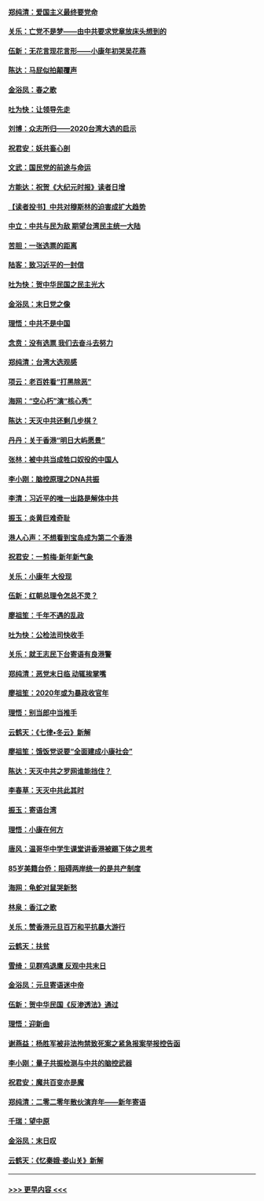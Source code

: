 #### [郑纯清：爱国主义最终要党命](../pages/nsc993/n11802197.md?t=01182001) 
#### [关乐：亡党不是梦——由中共要求党章放床头想到的](../pages/nsc993/n11802156.md?t=01182001) 
#### [伍新：无花言现花言形——小康年初哭吴花燕](../pages/nsc993/n11800044.md?t=01182001) 
#### [陈达：马屁似拍颠覆声](../pages/nsc993/n11800010.md?t=01182001) 
#### [金浴凤：春之歌](../pages/nsc993/n11797687.md?t=01182001) 
#### [吐为快：让领导先走](../pages/nsc993/n11797512.md?t=01182001) 
#### [刘博：众志所归——2020台湾大选的启示](../pages/nsc993/n11796878.md?t=01182001) 
#### [祝君安：妖共畜心剖](../pages/nsc993/n11794273.md?t=01182001) 
#### [文武：国民党的前途与命运](../pages/nsc993/n11794198.md?t=01182001) 
#### [方能达：祝贺《大纪元时报》读者日增](../pages/nsc993/n11793807.md?t=01182001) 
#### [【读者投书】中共对穆斯林的迫害成扩大趋势](../pages/nsc993/n11791371.md?t=01182001) 
#### [中立：中共与民为敌 期望台湾民主统一大陆](../pages/nsc993/n11790392.md?t=01182001) 
#### [苦胆：一张选票的距离](../pages/nsc993/n11788914.md?t=01182001) 
#### [陆客：致习近平的一封信](../pages/nsc993/n11788867.md?t=01182001) 
#### [吐为快：贺中华民国之民主光大](../pages/nsc993/n11788618.md?t=01182001) 
#### [金浴凤：末日党之像](../pages/nsc993/n11787475.md?t=01182001) 
#### [理悟：中共不是中国](../pages/nsc993/n11787463.md?t=01182001) 
#### [念贲：没有选票  我们去奋斗去努力](../pages/nsc993/n11787398.md?t=01182001) 
#### [郑纯清：台湾大选观感](../pages/nsc993/n11786210.md?t=01182001) 
#### [项云：老百姓看“打黑除恶”](../pages/nsc993/n11785398.md?t=01182001) 
#### [海网：“空心朽”演“核心秀”](../pages/nsc993/n11783874.md?t=01182001) 
#### [陈达：天灭中共还剩几步棋？](../pages/nsc993/n11783719.md?t=01182001) 
#### [丹丹：关于香港“明日大屿愿景”](../pages/nsc993/n11783273.md?t=01182001) 
#### [张林：被中共当成牲口奴役的中国人](../pages/nsc993/n11782397.md?t=01182001) 
#### [李小刚：脑控原理之DNA共振](../pages/nsc993/n11780962.md?t=01182001) 
#### [李清：习近平的唯一出路是解体中共](../pages/nsc993/n11780866.md?t=01182001) 
#### [振玉：炎黄巨难奇耻](../pages/nsc993/n11779632.md?t=01182001) 
#### [港人心声：不想看到宝岛成为第二个香港](../pages/nsc993/n11778817.md?t=01182001) 
#### [祝君安：一剪梅‧新年新气象](../pages/nsc993/n11776340.md?t=01182001) 
#### [关乐：小康年 大役现](../pages/nsc993/n11774213.md?t=01182001) 
#### [伍新：红朝总理令怎总不灵？](../pages/nsc993/n11770813.md?t=01182001) 
#### [廖祖笙：千年不遇的乱政](../pages/nsc993/n11770373.md?t=01182001) 
#### [吐为快：公检法司快收手](../pages/nsc993/n11770359.md?t=01182001) 
#### [关乐：就王志民下台寄语有良港警](../pages/nsc993/n11769903.md?t=01182001) 
#### [郑纯清：恶党末日临 动辄挨掌嘴](../pages/nsc993/n11769356.md?t=01182001) 
#### [廖祖笙：2020年或为暴政收官年](../pages/nsc993/n11768216.md?t=01182001) 
#### [理悟：别当郎中当推手](../pages/nsc993/n11768243.md?t=01182001) 
#### [云鹤天：《七律▪冬云》新解](../pages/nsc993/n11768204.md?t=01182001) 
#### [廖祖笙：饿饭党说要“全面建成小康社会”](../pages/nsc993/n11767482.md?t=01182001) 
#### [陈达：天灭中共之罗网谁能挡住？](../pages/nsc993/n11767465.md?t=01182001) 
#### [李春草：天灭中共此其时](../pages/nsc993/n11767452.md?t=01182001) 
#### [振玉：寄语台湾](../pages/nsc993/n11767432.md?t=01182001) 
#### [理悟：小康在何方](../pages/nsc993/n11767394.md?t=01182001) 
#### [唐风：温哥华中学生课堂讲香港被踢下体之思考](../pages/nsc993/n11766848.md?t=01182001) 
#### [85岁美籍台侨：阻碍两岸统一的是共产制度](../pages/nsc993/n11765043.md?t=01182001) 
#### [海网：龟蛇对鼠哭新愁](../pages/nsc993/n11764895.md?t=01182001) 
#### [林泉：香江之歌](../pages/nsc993/n11764415.md?t=01182001) 
#### [关乐：赞香港元旦百万和平抗暴大游行](../pages/nsc993/n11764382.md?t=01182001) 
#### [云鹤天：扶贫](../pages/nsc993/n11764245.md?t=01182001) 
#### [雪绮：见群鸡退鹰  反观中共末日](../pages/nsc993/n11762112.md?t=01182001) 
#### [金浴凤：元旦寄语迷中帝](../pages/nsc993/n11761788.md?t=01182001) 
#### [伍新：贺中华民国《反渗透法》通过](../pages/nsc993/n11761994.md?t=01182001) 
#### [理悟：迎新曲](../pages/nsc993/n11761152.md?t=01182001) 
#### [谢燕益：杨胜军被非法拘禁致死案之紧急报案举报控告函](../pages/nsc993/n11756134.md?t=01182001) 
#### [李小刚：量子共振检测与中共的脑控武器](../pages/nsc993/n11754518.md?t=01182001) 
#### [祝君安：魔共百变亦是魔](../pages/nsc993/n11754469.md?t=01182001) 
#### [郑纯清：二零二零年散伙演弃年——新年寄语](../pages/nsc993/n11754195.md?t=01182001) 
#### [千瑞：望中原](../pages/nsc993/n11754159.md?t=01182001) 
#### [金浴凤：末日叹](../pages/nsc993/n11752359.md?t=01182001) 
#### [云鹤天：《忆秦娥‧娄山关》新解](../pages/nsc993/n11752348.md?t=01182001) 

----
#### [ >>> 更早内容 <<< ](../indexes/nsc993-earlier.md)

